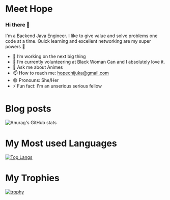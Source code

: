# Meet Hope

### Hi there 👋


I'm a Backend Java Engineer. I like to give value and solve problems one code at a time. Quick learning and excellent networking are my super powers :muscle:

- 🔭 I’m working on the next big thing
- 🌱 I’m currently volunteering at Black Woman Can and I absolutely love it.
- 💬 Ask me about Animes
- 📫 How to reach me: hopechijuka@gmail.com
- 😄 Pronouns: She/Her
- ⚡ Fun fact: I'm an unserious serious fellow

# Blog posts
<!-- BLOG-POST-LIST:START -->
<!-- BLOG-POST-LIST:END -->


![Anurag's GitHub stats](https://github-readme-stats.vercel.app/api?username=Hopeuche360&show_icons=true&theme=nord&count_private=true)

# My Most used Languages
[![Top Langs](https://github-readme-stats.vercel.app/api/top-langs/?username=Hopeuche360&layout=compact&theme=nord)](https://github.com/Hopeuche360/github-readme-stats)

# My Trophies
[![trophy](https://github-profile-trophy.vercel.app/?username=Hopeuche360&theme=nord&column=3)](https://github.com/Hopeuche360/github-profile-trophy)



